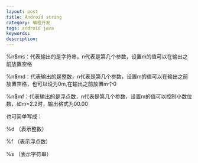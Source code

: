 ```yaml
---
layout: post
title: Android string
category: 编程开发
tags: android java
keywords: 
description: 
---
```


%n\$ms：代表输出的是字符串，n代表是第几个参数，设置m的值可以在输出之前放置空格 

%n\$md：代表输出的是整数，n代表是第几个参数，设置m的值可以在输出之前放置空格，也可以设为0m,在输出之前放置m个0 

%n\$mf：代表输出的是浮点数，n代表是第几个参数，设置m的值可以控制小数位数，如m=2.2时，输出格式为00.00 

 

也可简单写成：

 

%d   （表示整数）

 

%f    （表示浮点数）

 

%s   （表示字符串）








